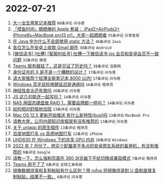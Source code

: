 # 2022-07-21

1. [大一女生用笔记本推荐](https://www.v2ex.com/t/867698) `86条评论` `问与答`
1. [「摸鱼时间」晒晒俺的 Apple 套装： iPad2+AirPods2+ iPhone6s+MacBook pro13 m1，大家一起晒晒看](https://www.v2ex.com/t/867677) `55条评论` `分享发现`
1. [在 Java 中为什么不全部使用 static 方法？](https://www.v2ex.com/t/867705) `46条评论` `Java`
1. [各位怎么在安卓上收取 Gmail 邮件](https://www.v2ex.com/t/867696) `38条评论` `Android`
1. [[微信读书] [吐槽] [客服何处寻] 吐槽一下微信读书 ios 会员和安卓会员不一致问题](https://www.v2ex.com/t/867681) `32条评论` `微信`
1. [Teams 服务器挂了，这是见证了历史吗？](https://www.v2ex.com/t/867684) `20条评论` `互联网`
1. [身份证号的 X 是不是一个糟糕的设计？](https://www.v2ex.com/t/867724) `17条评论` `问与答`
1. [请大家推荐个轻薄全能笔记本,8000 以内!](https://www.v2ex.com/t/867669) `17条评论` `问与答`
1. [Windows 蓝牙鼠标唤醒延迟是通病吗](https://www.v2ex.com/t/867683) `16条评论` `程序员`
1. [神经性皮炎还有救吗](https://www.v2ex.com/t/867682) `16条评论` `问与答`
1. [JS 这几句能连一起写吗？](https://www.v2ex.com/t/867700) `14条评论` `问与答`
1. [NAS 用固态硬盘做 RAID 1，需要品牌都一样吗？](https://www.v2ex.com/t/867668) `14条评论` `问与答`
1. [如何相对舒服地加班](https://www.v2ex.com/t/867675) `13条评论` `问与答`
1. [Mac OS 12.5 更新开始推送 有什么新特性(bug)吗](https://www.v2ex.com/t/867671) `13条评论` `MacBook Pro`
1. [请教大佬，公司内部知识库框架有没有推荐的](https://www.v2ex.com/t/867670) `13条评论` `问与答`
1. [关于 uniapp 的原生插件](https://www.v2ex.com/t/867667) `13条评论` `程序员`
1. [百度地图打车 vs 高德地图打车](https://www.v2ex.com/t/867690) `12条评论` `iPhone`
1. [UHD630 在 Windows 下的共享 GPU 内存](https://www.v2ex.com/t/867678) `10条评论` `Windows`
1. [2022 年 7 月份了，想买个配置差不多点的安卓原生系统的备用机，有没有推荐的](https://www.v2ex.com/t/867709) `9条评论` `Google`
1. [请教一下，怎么强制页面在 360 浏览器下不给切换成兼容模式](https://www.v2ex.com/t/867710) `7条评论` `程序员`
1. [Teams 用不了了](https://www.v2ex.com/t/867693) `6条评论` `全球工单系统`
1. [镜像数据烧录和复制粘贴有什么区别？用 rufus 将镜像烧录到 U 盘和直接复制粘贴，结果不一致。](https://www.v2ex.com/t/867689) `6条评论` `问与答`
